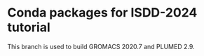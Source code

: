 # Conda packages for ISDD-2024 tutorial

This branch is used to build GROMACS 2020.7 and PLUMED 2.9.
